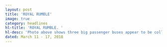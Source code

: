 ```yaml
---
layout: post
title: 'ROYAL RUMBLE'
image: true
category: headlines
hl-title: 'ROYAL RUMBLE. '
hl-desc: 'Photo above shows three big passenger buses appear to be colliding with each other at the detour bridge in Palo, Loay last Thursday afternoon as the tourist bus (blue) reportedly lost it brake and hit a Southern Star bus. The tourist bus swerve to the right portion of the road while the Southern Star is pushed to the right corner. Both vehicles were following another Southern Star bus in going to Tagbilaran City. (Photo: FB account of Jay Datoy)'
dated: March 11 - 17, 2018
---
```

